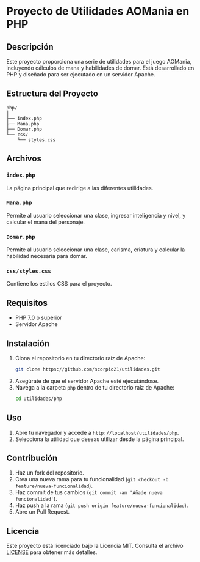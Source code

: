 # Proyecto de Utilidades AOMania en PHP

## Descripción

Este proyecto proporciona una serie de utilidades para el juego AOMania, incluyendo cálculos de mana y habilidades de domar. Está desarrollado en PHP y diseñado para ser ejecutado en un servidor Apache.

## Estructura del Proyecto

```
php/
│
├── index.php
├── Mana.php
├── Domar.php
└── css/
    └── styles.css
```

## Archivos

### `index.php`
La página principal que redirige a las diferentes utilidades.

### `Mana.php`
Permite al usuario seleccionar una clase, ingresar inteligencia y nivel, y calcular el mana del personaje.

### `Domar.php`
Permite al usuario seleccionar una clase, carisma, criatura y calcular la habilidad necesaria para domar.

### `css/styles.css`
Contiene los estilos CSS para el proyecto.

## Requisitos

- PHP 7.0 o superior
- Servidor Apache

## Instalación

1. Clona el repositorio en tu directorio raíz de Apache:
   ```bash
   git clone https://github.com/scorpio21/utilidades.git
   ```
2. Asegúrate de que el servidor Apache esté ejecutándose.
3. Navega a la carpeta `php` dentro de tu directorio raíz de Apache:
   ```bash
   cd utilidades/php
   ```

## Uso

1. Abre tu navegador y accede a `http://localhost/utilidades/php`.
2. Selecciona la utilidad que deseas utilizar desde la página principal.

## Contribución

1. Haz un fork del repositorio.
2. Crea una nueva rama para tu funcionalidad (`git checkout -b feature/nueva-funcionalidad`).
3. Haz commit de tus cambios (`git commit -am 'Añade nueva funcionalidad'`).
4. Haz push a la rama (`git push origin feature/nueva-funcionalidad`).
5. Abre un Pull Request.

## Licencia

Este proyecto está licenciado bajo la Licencia MIT. Consulta el archivo [LICENSE](../LICENSE) para obtener más detalles.
